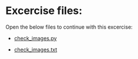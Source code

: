 # Excercise files:

Open the below files to continue with this excercise:

- [check_images.py](../intropyproject-classify-pet-images/check_images.py)

- [check_images.txt](../intropyproject-classify-pet-images/check_images.txt)
